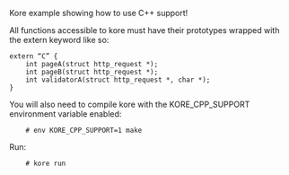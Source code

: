 Kore example showing how to use C++ support!

All functions accessible to kore must have their prototypes wrapped with the extern keyword like so:
```
extern “C” {
	int pageA(struct http_request *);
	int pageB(struct http_request *);
	int validatorA(struct http_request *, char *);
}
```

You will also need to compile kore with the KORE_CPP_SUPPORT environment variable enabled:
```
	# env KORE_CPP_SUPPORT=1 make
```

Run:
```
	# kore run
```
